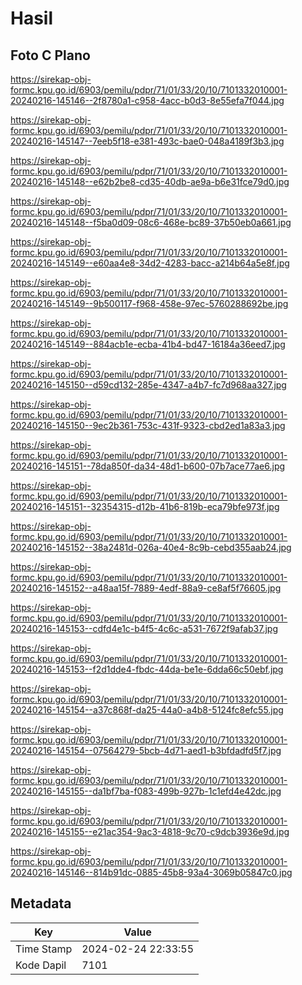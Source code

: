 # Hasil

## Foto C Plano

https://sirekap-obj-formc.kpu.go.id/6903/pemilu/pdpr/71/01/33/20/10/7101332010001-20240216-145146--2f8780a1-c958-4acc-b0d3-8e55efa7f044.jpg

https://sirekap-obj-formc.kpu.go.id/6903/pemilu/pdpr/71/01/33/20/10/7101332010001-20240216-145147--7eeb5f18-e381-493c-bae0-048a4189f3b3.jpg

https://sirekap-obj-formc.kpu.go.id/6903/pemilu/pdpr/71/01/33/20/10/7101332010001-20240216-145148--e62b2be8-cd35-40db-ae9a-b6e31fce79d0.jpg

https://sirekap-obj-formc.kpu.go.id/6903/pemilu/pdpr/71/01/33/20/10/7101332010001-20240216-145148--f5ba0d09-08c6-468e-bc89-37b50eb0a661.jpg

https://sirekap-obj-formc.kpu.go.id/6903/pemilu/pdpr/71/01/33/20/10/7101332010001-20240216-145149--e60aa4e8-34d2-4283-bacc-a214b64a5e8f.jpg

https://sirekap-obj-formc.kpu.go.id/6903/pemilu/pdpr/71/01/33/20/10/7101332010001-20240216-145149--9b500117-f968-458e-97ec-5760288692be.jpg

https://sirekap-obj-formc.kpu.go.id/6903/pemilu/pdpr/71/01/33/20/10/7101332010001-20240216-145149--884acb1e-ecba-41b4-bd47-16184a36eed7.jpg

https://sirekap-obj-formc.kpu.go.id/6903/pemilu/pdpr/71/01/33/20/10/7101332010001-20240216-145150--d59cd132-285e-4347-a4b7-fc7d968aa327.jpg

https://sirekap-obj-formc.kpu.go.id/6903/pemilu/pdpr/71/01/33/20/10/7101332010001-20240216-145150--9ec2b361-753c-431f-9323-cbd2ed1a83a3.jpg

https://sirekap-obj-formc.kpu.go.id/6903/pemilu/pdpr/71/01/33/20/10/7101332010001-20240216-145151--78da850f-da34-48d1-b600-07b7ace77ae6.jpg

https://sirekap-obj-formc.kpu.go.id/6903/pemilu/pdpr/71/01/33/20/10/7101332010001-20240216-145151--32354315-d12b-41b6-819b-eca79bfe973f.jpg

https://sirekap-obj-formc.kpu.go.id/6903/pemilu/pdpr/71/01/33/20/10/7101332010001-20240216-145152--38a2481d-026a-40e4-8c9b-cebd355aab24.jpg

https://sirekap-obj-formc.kpu.go.id/6903/pemilu/pdpr/71/01/33/20/10/7101332010001-20240216-145152--a48aa15f-7889-4edf-88a9-ce8af5f76605.jpg

https://sirekap-obj-formc.kpu.go.id/6903/pemilu/pdpr/71/01/33/20/10/7101332010001-20240216-145153--cdfd4e1c-b4f5-4c6c-a531-7672f9afab37.jpg

https://sirekap-obj-formc.kpu.go.id/6903/pemilu/pdpr/71/01/33/20/10/7101332010001-20240216-145153--f2d1dde4-fbdc-44da-be1e-6dda66c50ebf.jpg

https://sirekap-obj-formc.kpu.go.id/6903/pemilu/pdpr/71/01/33/20/10/7101332010001-20240216-145154--a37c868f-da25-44a0-a4b8-5124fc8efc55.jpg

https://sirekap-obj-formc.kpu.go.id/6903/pemilu/pdpr/71/01/33/20/10/7101332010001-20240216-145154--07564279-5bcb-4d71-aed1-b3bfdadfd5f7.jpg

https://sirekap-obj-formc.kpu.go.id/6903/pemilu/pdpr/71/01/33/20/10/7101332010001-20240216-145155--da1bf7ba-f083-499b-927b-1c1efd4e42dc.jpg

https://sirekap-obj-formc.kpu.go.id/6903/pemilu/pdpr/71/01/33/20/10/7101332010001-20240216-145155--e21ac354-9ac3-4818-9c70-c9dcb3936e9d.jpg

https://sirekap-obj-formc.kpu.go.id/6903/pemilu/pdpr/71/01/33/20/10/7101332010001-20240216-145146--814b91dc-0885-45b8-93a4-3069b05847c0.jpg


## Metadata

| Key        | Value               |
| ---------- | ------------------- |
| Time Stamp | 2024-02-24 22:33:55 |
| Kode Dapil | 7101                |



